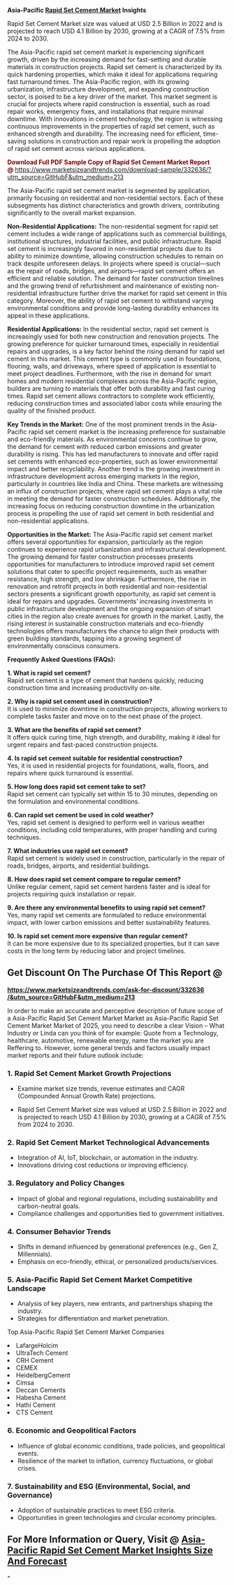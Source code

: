 <p><strong>Asia-Pacific&nbsp;<a href=""https://www.marketsizeandtrends.com/download-sample/332636/&amp;utm_source=GitHubF&amp;utm_medium=213"">Rapid Set Cement Market</a> Insights</strong></p><p>Rapid Set Cement Market size was valued at USD 2.5 Billion in 2022 and is projected to reach USD 4.1 Billion by 2030, growing at a CAGR of 7.5% from 2024 to 2030.</p><p><p>The Asia-Pacific rapid set cement market is experiencing significant growth, driven by the increasing demand for fast-setting and durable materials in construction projects. Rapid set cement is characterized by its quick hardening properties, which make it ideal for applications requiring fast turnaround times. The Asia-Pacific region, with its growing urbanization, infrastructure development, and expanding construction sector, is poised to be a key driver of the market. This market segment is crucial for projects where rapid construction is essential, such as road repair works, emergency fixes, and installations that require minimal downtime. With innovations in cement technology, the region is witnessing continuous improvements in the properties of rapid set cement, such as enhanced strength and durability. The increasing need for efficient, time-saving solutions in construction and repair work is propelling the adoption of rapid set cement across various applications. <p><strong><span style="color: #800000;">Download Full PDF Sample Copy of Rapid Set Cement Market Report @</span>&nbsp;</strong><a href="https://www.marketsizeandtrends.com/download-sample/332636/?utm_source=GitHubF&amp;utm_medium=213" target="_blank">https://www.marketsizeandtrends.com/download-sample/332636/?utm_source=GitHubF&amp;utm_medium=213</a></p>The Asia-Pacific rapid set cement market is segmented by application, primarily focusing on residential and non-residential sectors. Each of these subsegments has distinct characteristics and growth drivers, contributing significantly to the overall market expansion.<p><strong>Non-Residential Applications:</strong> The non-residential segment for rapid set cement includes a wide range of applications such as commercial buildings, institutional structures, industrial facilities, and public infrastructure. Rapid set cement is increasingly favored in non-residential projects due to its ability to minimize downtime, allowing construction schedules to remain on track despite unforeseen delays. In projects where speed is crucial—such as the repair of roads, bridges, and airports—rapid set cement offers an efficient and reliable solution. The demand for faster construction timelines and the growing trend of refurbishment and maintenance of existing non-residential infrastructure further drive the market for rapid set cement in this category. Moreover, the ability of rapid set cement to withstand varying environmental conditions and provide long-lasting durability enhances its appeal in these applications.<p><strong>Residential Applications:</strong> In the residential sector, rapid set cement is increasingly used for both new construction and renovation projects. The growing preference for quicker turnaround times, especially in residential repairs and upgrades, is a key factor behind the rising demand for rapid set cement in this market. This cement type is commonly used in foundations, flooring, walls, and driveways, where speed of application is essential to meet project deadlines. Furthermore, with the rise in demand for smart homes and modern residential complexes across the Asia-Pacific region, builders are turning to materials that offer both durability and fast curing times. Rapid set cement allows contractors to complete work efficiently, reducing construction times and associated labor costs while ensuring the quality of the finished product. <p><strong>Key Trends in the Market:</strong> One of the most prominent trends in the Asia-Pacific rapid set cement market is the increasing preference for sustainable and eco-friendly materials. As environmental concerns continue to grow, the demand for cement with reduced carbon emissions and greater durability is rising. This has led manufacturers to innovate and offer rapid set cements with enhanced eco-properties, such as lower environmental impact and better recyclability. Another trend is the growing investment in infrastructure development across emerging markets in the region, particularly in countries like India and China. These markets are witnessing an influx of construction projects, where rapid set cement plays a vital role in meeting the demand for faster construction schedules. Additionally, the increasing focus on reducing construction downtime in the urbanization process is propelling the use of rapid set cement in both residential and non-residential applications.<p><strong>Opportunities in the Market:</strong> The Asia-Pacific rapid set cement market offers several opportunities for expansion, particularly as the region continues to experience rapid urbanization and infrastructural development. The growing demand for faster construction processes presents opportunities for manufacturers to introduce improved rapid set cement solutions that cater to specific project requirements, such as weather resistance, high strength, and low shrinkage. Furthermore, the rise in renovation and retrofit projects in both residential and non-residential sectors presents a significant growth opportunity, as rapid set cement is ideal for repairs and upgrades. Governments’ increasing investments in public infrastructure development and the ongoing expansion of smart cities in the region also create avenues for growth in the market. Lastly, the rising interest in sustainable construction materials and eco-friendly technologies offers manufacturers the chance to align their products with green building standards, tapping into a growing segment of environmentally conscious consumers.<p><strong>Frequently Asked Questions (FAQs):</strong></p><p><strong>1. What is rapid set cement?</strong><br>Rapid set cement is a type of cement that hardens quickly, reducing construction time and increasing productivity on-site.</p><p><strong>2. Why is rapid set cement used in construction?</strong><br>It is used to minimize downtime in construction projects, allowing workers to complete tasks faster and move on to the next phase of the project.</p><p><strong>3. What are the benefits of rapid set cement?</strong><br>It offers quick curing time, high strength, and durability, making it ideal for urgent repairs and fast-paced construction projects.</p><p><strong>4. Is rapid set cement suitable for residential construction?</strong><br>Yes, it is used in residential projects for foundations, walls, floors, and repairs where quick turnaround is essential.</p><p><strong>5. How long does rapid set cement take to set?</strong><br>Rapid set cement can typically set within 15 to 30 minutes, depending on the formulation and environmental conditions.</p><p><strong>6. Can rapid set cement be used in cold weather?</strong><br>Yes, rapid set cement is designed to perform well in various weather conditions, including cold temperatures, with proper handling and curing techniques.</p><p><strong>7. What industries use rapid set cement?</strong><br>Rapid set cement is widely used in construction, particularly in the repair of roads, bridges, airports, and residential buildings.</p><p><strong>8. How does rapid set cement compare to regular cement?</strong><br>Unlike regular cement, rapid set cement hardens faster and is ideal for projects requiring quick installation or repair.</p><p><strong>9. Are there any environmental benefits to using rapid set cement?</strong><br>Yes, many rapid set cements are formulated to reduce environmental impact, with lower carbon emissions and better sustainability features.</p><p><strong>10. Is rapid set cement more expensive than regular cement?</strong><br>It can be more expensive due to its specialized properties, but it can save costs in the long term by reducing labor and project timelines.</p></p><h2><strong>Get Discount On The Purchase Of This Report @&nbsp;</strong></h2><p><strong><a href=""https://www.marketsizeandtrends.com/ask-for-discount/332636/&amp;utm_source=GitHubF&amp;utm_medium=213"" target=""_blank"">https://www.marketsizeandtrends.com/ask-for-discount/332636<br />/&amp;utm_source=GitHubF&amp;utm_medium=213</a></strong></p><p>In order to make an accurate and perceptive description of future scope of a Asia-Pacific&nbsp;Rapid Set Cement Market Market as Asia-Pacific&nbsp;Rapid Set Cement Market Market of 2025, you need to describe a clear Vision &ndash; What Industry or Linda can you think of for example: Quote from a Technology, healthcare, automotive, renewable energy, name the market you are Reffering to. However, some general trends and factors usually impact market reports and their future outlook include:</p><h3>1.&nbsp;<strong>Rapid Set Cement Market Growth Projections</strong></h3><ul><li>Examine market size trends, revenue estimates and CAGR (Compounded Annual Growth Rate) projections.</li><li><p>Rapid Set Cement Market size was valued at USD 2.5 Billion in 2022 and is projected to reach USD 4.1 Billion by 2030, growing at a CAGR of 7.5% from 2024 to 2030.</p></li></ul><h3>2.&nbsp;<strong>Rapid Set Cement Market Technological Advancements</strong></h3><ul><li>Integration of AI, IoT, blockchain, or automation in the industry.</li><li>Innovations driving cost reductions or improving efficiency.</li></ul><h3>3.&nbsp;<strong>Regulatory and Policy Changes</strong></h3><ul><li>Impact of global and regional regulations, including sustainability and carbon-neutral goals.</li><li>Compliance challenges and opportunities tied to government initiatives.</li></ul><h3>4.&nbsp;<strong>Consumer Behavior Trends</strong></h3><ul><li>Shifts in demand influenced by generational preferences (e.g., Gen Z, Millennials).</li><li>Emphasis on eco-friendly, ethical, or personalized products/services.</li></ul><h3>5.&nbsp;<strong>Asia-Pacific Rapid Set Cement Market Competitive Landscape</strong></h3><ul><li>Analysis of key players, new entrants, and partnerships shaping the industry.</li><li>Strategies for differentiation and market penetration.</li></ul><p data-pm-slice=""1 1 []"">Top Asia-Pacific Rapid Set Cement Market Companies</p><div data-test-id=""""><p><li>LafargeHolcim</li><li> UltraTech Cement</li><li> CRH Cement</li><li> CEMEX</li><li> HeidelbergCement</li><li> Cimsa</li><li> Deccan Cements</li><li> Habesha Cement</li><li> Hathi Cement</li><li> CTS Cement</li></p></div><h3>6.&nbsp;<strong>Economic and Geopolitical Factors</strong></h3><ul><li>Influence of global economic conditions, trade policies, and geopolitical events.</li><li>Resilience of the market to inflation, currency fluctuations, or global crises.</li></ul><h3>7.&nbsp;<strong>Sustainability and ESG (Environmental, Social, and Governance)</strong></h3><ul><li>Adoption of sustainable practices to meet ESG criteria.</li><li>Opportunities in green technologies and circular economy principles.</li></ul><h2><strong>For More Information or Query, Visit @&nbsp;</strong><a href=""https://www.verifiedmarketreports.com/product/rapid-set-cement-market/"" target=""_blank"">Asia-Pacific Rapid Set Cement Market Insights Size And Forecast</a></h2>"
